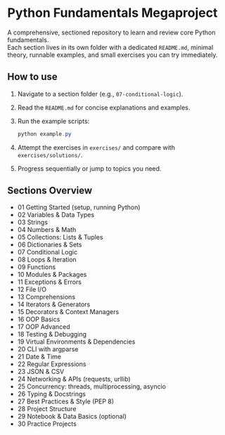 # Python Fundamentals Megaproject

A comprehensive, sectioned repository to learn and review core Python fundamentals.  
Each section lives in its own folder with a dedicated `README.md`, minimal theory, runnable examples, and small exercises you can try immediately.

## How to use
1. Navigate to a section folder (e.g., `07-conditional-logic`).
2. Read the `README.md` for concise explanations and examples.
3. Run the example scripts:
   
   ```powershell
   python example.py
   ```
5. Attempt the exercises in `exercises/` and compare with `exercises/solutions/`.
6. Progress sequentially or jump to topics you need.

## Sections Overview
- 01 Getting Started (setup, running Python)
- 02 Variables & Data Types
- 03 Strings
- 04 Numbers & Math
- 05 Collections: Lists & Tuples
- 06 Dictionaries & Sets
- 07 Conditional Logic
- 08 Loops & Iteration
- 09 Functions
- 10 Modules & Packages
- 11 Exceptions & Errors
- 12 File I/O
- 13 Comprehensions
- 14 Iterators & Generators
- 15 Decorators & Context Managers
- 16 OOP Basics
- 17 OOP Advanced
- 18 Testing & Debugging
- 19 Virtual Environments & Dependencies
- 20 CLI with argparse
- 21 Date & Time
- 22 Regular Expressions
- 23 JSON & CSV
- 24 Networking & APIs (requests, urllib)
- 25 Concurrency: threads, multiprocessing, asyncio
- 26 Typing & Docstrings
- 27 Best Practices & Style (PEP 8)
- 28 Project Structure
- 29 Notebook & Data Basics (optional)
- 30 Practice Projects

